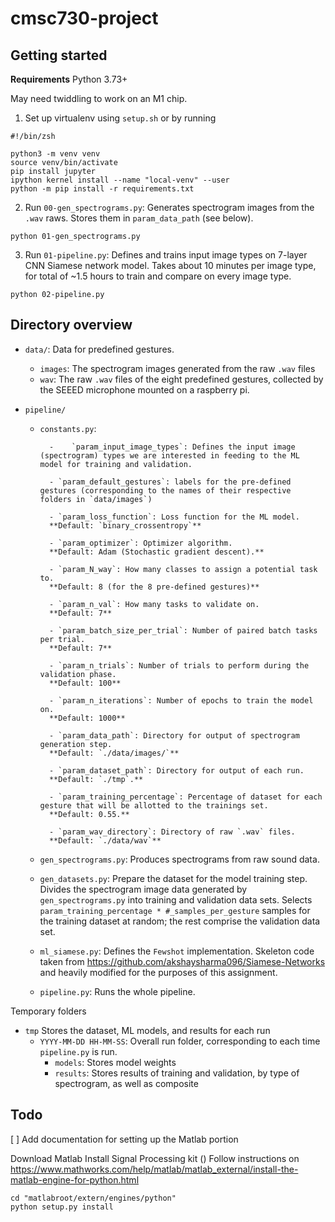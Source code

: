 # cmsc730-project

## Getting started

**Requirements** 
Python 3.73+

May need twiddling to work on an M1 chip. 

1. Set up virtualenv using `setup.sh` or by running 

```
#!/bin/zsh

python3 -m venv venv 
source venv/bin/activate
pip install jupyter
ipython kernel install --name "local-venv" --user
python -m pip install -r requirements.txt
```

2. Run `00-gen_spectrograms.py`: Generates spectrogram images from the `.wav` raws. Stores them in `param_data_path` (see below). 

```
python 01-gen_spectrograms.py 
```

3. Run `01-pipeline.py`: Defines and trains input image types on 7-layer CNN Siamese network model. Takes about 10 minutes per image type, for total of ~1.5 hours to train and compare on every image type. 

```
python 02-pipeline.py 
```

## Directory overview 
- `data/`: Data for predefined gestures. 
    - `images`: The spectrogram images generated from the raw `.wav` files
    - `wav`: The raw `.wav` files of the eight predefined gestures, collected by the SEEED microphone mounted on a raspberry pi. 

- `pipeline/` 
    - `constants.py`: 

            -    `param_input_image_types`: Defines the input image (spectrogram) types we are interested in feeding to the ML model for training and validation. 
    
            - `param_default_gestures`: labels for the pre-defined gestures (corresponding to the names of their respective folders in `data/images`)

            - `param_loss_function`: Loss function for the ML model.
            **Default: `binary_crossentropy`** 
            
            - `param_optimizer`: Optimizer algorithm. 
            **Default: Adam (Stochastic gradient descent).**           
            
            - `param_N_way`: How many classes to assign a potential task to. 
            **Default: 8 (for the 8 pre-defined gestures)**          
            
            - `param_n_val`: How many tasks to validate on. 
            **Default: 7**           
            
            - `param_batch_size_per_trial`: Number of paired batch tasks per trial. 
            **Default: 7**          
            
            - `param_n_trials`: Number of trials to perform during the validation phase. 
            **Default: 100** 
            
            - `param_n_iterations`: Number of epochs to train the model on. 
            **Default: 1000**
            
            - `param_data_path`: Directory for output of spectrogram generation step. 
            **Default: `./data/images/`**
            
            - `param_dataset_path`: Directory for output of each run. 
            **Default: `./tmp`.**
            
            - `param_training_percentage`: Percentage of dataset for each gesture that will be allotted to the trainings set.
            **Default: 0.55.**
            
            - `param_wav_directory`: Directory of raw `.wav` files. 
            **Default: `./data/wav`**
    
    - `gen_spectrograms.py`: Produces spectrograms from raw sound data. 
    
    - `gen_datasets.py`: Prepare the dataset for the model training step. Divides the spectrogram image data generated by `gen_spectrograms.py` into training and validation data sets. Selects `param_training_percentage * #_samples_per_gesture` samples for the training dataset at random; the rest comprise the validation data set. 
    
    - `ml_siamese.py`: Defines the `Fewshot` implementation. Skeleton code taken from https://github.com/akshaysharma096/Siamese-Networks and heavily modified for the purposes of this assignment.  

    - `pipeline.py`: Runs the whole pipeline. 


Temporary folders
- `tmp` Stores the dataset, ML models, and results for each run 
    - `YYYY-MM-DD HH-MM-SS`: Overall run folder, corresponding to each time `pipeline.py` is run. 
        - `models`: Stores model weights
        - `results`: Stores results of training and validation, by type of spectrogram, as well as composite 

## Todo 

[ ] Add documentation for setting up the Matlab portion 

Download Matlab
Install Signal Processing kit () 
Follow instructions on https://www.mathworks.com/help/matlab/matlab_external/install-the-matlab-engine-for-python.html 

```
cd "matlabroot/extern/engines/python"
python setup.py install
```